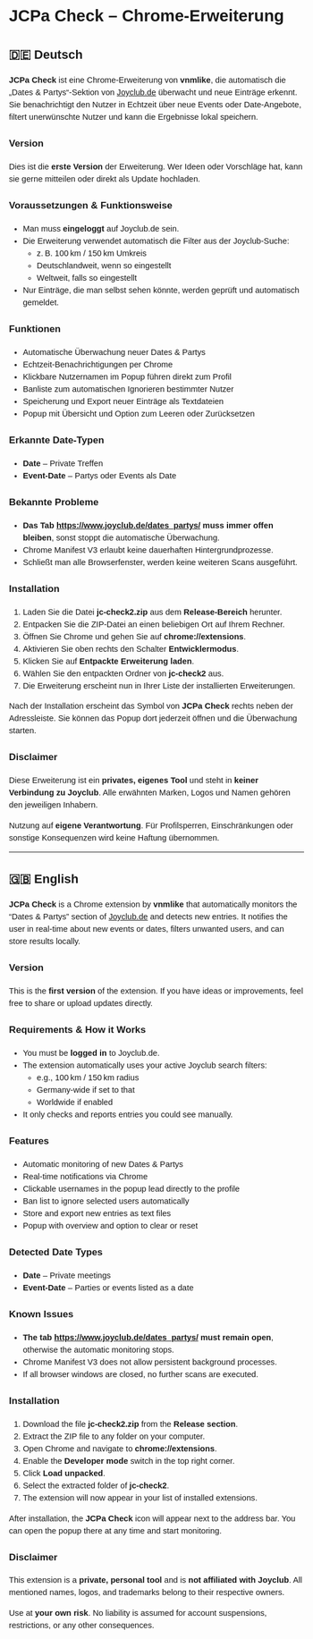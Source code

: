<!DOCTYPE html>
<html lang="de">
<head>
  <meta charset="UTF-8">
  <title>JCPa Check – Chrome-Erweiterung</title>
</head>
<body style="font-family: Arial, sans-serif; font-size: 11pt; line-height: 1.5;">

<h1>JCPa Check – Chrome-Erweiterung</h1>

<!-- 🇩🇪 Deutsch -->
<h2>🇩🇪 Deutsch</h2>

<p><strong>JCPa Check</strong> ist eine Chrome-Erweiterung von <strong>vnmlike</strong>, 
die automatisch die „Dates &amp; Partys“-Sektion von 
<a href="https://www.joyclub.de/dates_partys/" target="_blank">Joyclub.de</a> überwacht und neue Einträge erkennt. 
Sie benachrichtigt den Nutzer in Echtzeit über neue Events oder Date-Angebote, filtert unerwünschte Nutzer 
und kann die Ergebnisse lokal speichern.</p>

<h3>Version</h3>
<p>Dies ist die <strong>erste Version</strong> der Erweiterung.  
Wer Ideen oder Vorschläge hat, kann sie gerne mitteilen oder direkt als Update hochladen.</p>

<h3>Voraussetzungen & Funktionsweise</h3>
<ul>
  <li>Man muss <strong>eingeloggt</strong> auf Joyclub.de sein.</li>
  <li>Die Erweiterung verwendet automatisch die Filter aus der Joyclub-Suche:
      <ul>
        <li>z. B. 100 km / 150 km Umkreis</li>
        <li>Deutschlandweit, wenn so eingestellt</li>
        <li>Weltweit, falls so eingestellt</li>
      </ul>
  </li>
  <li>Nur Einträge, die man selbst sehen könnte, werden geprüft und automatisch gemeldet.</li>
</ul>

<h3>Funktionen</h3>
<ul>
  <li>Automatische Überwachung neuer Dates &amp; Partys</li>
  <li>Echtzeit-Benachrichtigungen per Chrome</li>
  <li>Klickbare Nutzernamen im Popup führen direkt zum Profil</li>
  <li>Banliste zum automatischen Ignorieren bestimmter Nutzer</li>
  <li>Speicherung und Export neuer Einträge als Textdateien</li>
  <li>Popup mit Übersicht und Option zum Leeren oder Zurücksetzen</li>
</ul>

<h3>Erkannte Date-Typen</h3>
<ul>
  <li><strong>Date</strong> – Private Treffen</li>
  <li><strong>Event-Date</strong> – Partys oder Events als Date</li>
</ul>

<h3>Bekannte Probleme</h3>
<ul>
  <li><strong>Das Tab <a href="https://www.joyclub.de/dates_partys/" target="_blank">https://www.joyclub.de/dates_partys/</a> muss immer offen bleiben</strong>, sonst stoppt die automatische Überwachung.</li>
  <li>Chrome Manifest V3 erlaubt keine dauerhaften Hintergrundprozesse.</li>
  <li>Schließt man alle Browserfenster, werden keine weiteren Scans ausgeführt.</li>
</ul>

<h3>Installation</h3>
<ol>
  <li>Laden Sie die Datei <strong>jc-check2.zip</strong> aus dem <strong>Release-Bereich</strong> herunter.</li>
  <li>Entpacken Sie die ZIP-Datei an einen beliebigen Ort auf Ihrem Rechner.</li>
  <li>Öffnen Sie Chrome und gehen Sie auf <strong>chrome://extensions</strong>.</li>
  <li>Aktivieren Sie oben rechts den Schalter <strong>Entwicklermodus</strong>.</li>
  <li>Klicken Sie auf <strong>Entpackte Erweiterung laden</strong>.</li>
  <li>Wählen Sie den entpackten Ordner von <strong>jc-check2</strong> aus.</li>
  <li>Die Erweiterung erscheint nun in Ihrer Liste der installierten Erweiterungen.</li>
</ol>
<p>
  Nach der Installation erscheint das Symbol von <strong>JCPa Check</strong> rechts neben der Adressleiste.  
  Sie können das Popup dort jederzeit öffnen und die Überwachung starten.
</p>

<h3>Disclaimer</h3>
<p>
  Diese Erweiterung ist ein <strong>privates, eigenes Tool</strong> und steht in <strong>keiner Verbindung zu Joyclub</strong>.  
  Alle erwähnten Marken, Logos und Namen gehören den jeweiligen Inhabern.
</p>
<p>
  Nutzung auf <strong>eigene Verantwortung</strong>.  
  Für Profilsperren, Einschränkungen oder sonstige Konsequenzen wird keine Haftung übernommen.
</p>

<hr>

<!-- 🇬🇧 English -->
<h2>🇬🇧 English</h2>

<p><strong>JCPa Check</strong> is a Chrome extension by <strong>vnmlike</strong>  
that automatically monitors the “Dates &amp; Partys” section of  
<a href="https://www.joyclub.de/dates_partys/" target="_blank">Joyclub.de</a> and detects new entries.  
It notifies the user in real-time about new events or dates, filters unwanted users,  
and can store results locally.</p>

<h3>Version</h3>
<p>This is the <strong>first version</strong> of the extension.  
If you have ideas or improvements, feel free to share or upload updates directly.</p>

<h3>Requirements & How it Works</h3>
<ul>
  <li>You must be <strong>logged in</strong> to Joyclub.de.</li>
  <li>The extension automatically uses your active Joyclub search filters:
      <ul>
        <li>e.g., 100 km / 150 km radius</li>
        <li>Germany-wide if set to that</li>
        <li>Worldwide if enabled</li>
      </ul>
  </li>
  <li>It only checks and reports entries you could see manually.</li>
</ul>

<h3>Features</h3>
<ul>
  <li>Automatic monitoring of new Dates &amp; Partys</li>
  <li>Real-time notifications via Chrome</li>
  <li>Clickable usernames in the popup lead directly to the profile</li>
  <li>Ban list to ignore selected users automatically</li>
  <li>Store and export new entries as text files</li>
  <li>Popup with overview and option to clear or reset</li>
</ul>

<h3>Detected Date Types</h3>
<ul>
  <li><strong>Date</strong> – Private meetings</li>
  <li><strong>Event-Date</strong> – Parties or events listed as a date</li>
</ul>

<h3>Known Issues</h3>
<ul>
  <li><strong>The tab <a href="https://www.joyclub.de/dates_partys/" target="_blank">https://www.joyclub.de/dates_partys/</a> must remain open</strong>, otherwise the automatic monitoring stops.</li>
  <li>Chrome Manifest V3 does not allow persistent background processes.</li>
  <li>If all browser windows are closed, no further scans are executed.</li>
</ul>

<h3>Installation</h3>
<ol>
  <li>Download the file <strong>jc-check2.zip</strong> from the <strong>Release section</strong>.</li>
  <li>Extract the ZIP file to any folder on your computer.</li>
  <li>Open Chrome and navigate to <strong>chrome://extensions</strong>.</li>
  <li>Enable the <strong>Developer mode</strong> switch in the top right corner.</li>
  <li>Click <strong>Load unpacked</strong>.</li>
  <li>Select the extracted folder of <strong>jc-check2</strong>.</li>
  <li>The extension will now appear in your list of installed extensions.</li>
</ol>
<p>
  After installation, the <strong>JCPa Check</strong> icon will appear next to the address bar.  
  You can open the popup there at any time and start monitoring.
</p>

<h3>Disclaimer</h3>
<p>
  This extension is a <strong>private, personal tool</strong> and is <strong>not affiliated with Joyclub</strong>.  
  All mentioned names, logos, and trademarks belong to their respective owners.
</p>
<p>
  Use at <strong>your own risk</strong>.  
  No liability is assumed for account suspensions, restrictions, or any other consequences.
</p>

</body>
</html>
